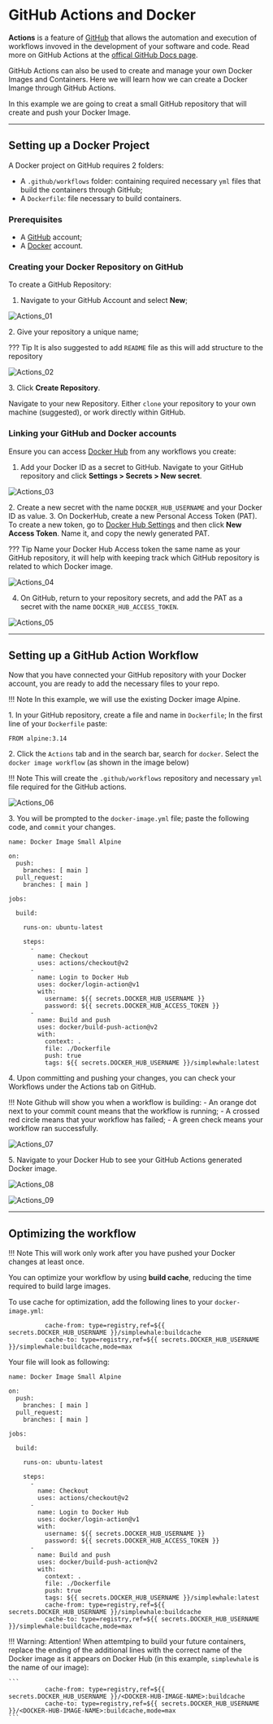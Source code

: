 # GitHub Actions and Docker

**Actions** is a feature of [GitHub](https://github.com/) that allows the automation and execution of workflows invoved in the development of your software and code. Read more on GitHub Actions at the [offical GitHub Docs page](https://docs.github.com/en/actions/learn-github-actions/understanding-github-actions).

GitHub Actions can also be used to create and manage your own Docker Images and Containers. Here we will learn how we can create a Docker Imange through GitHub Actions.

In this example we are going to creat a small GitHub repository that will create and push your Docker Image.

---

## Setting up a Docker Project

A Docker project on GitHub requires 2 folders:

- A `.github/workflows` folder: containing required necessary `yml` files that build the containers through GitHub;
- A `Dockerfile`: file necessary to build containers.

### Prerequisites

- A [GitHub](https://github.com/) account;
- A [Docker](https://www.docker.com/) account.

### Creating your Docker Repository on GitHub

To create a GitHub Repository:
1. Navigate to your GitHub Account and select **New**;

![Actions_01](../assets/docker/Actions_01.png)

2\. Give your repository a unique name;

??? Tip
    It is also suggested to add `README` file as this will add structure to the repository

![Actions_02](../assets/docker/Actions_02.png)

3\. Click **Create Repository**.

Navigate to your new Repository. Either `clone` your repository to your own machine (suggested), or work directly within GitHub.

### Linking your GitHub and Docker accounts

Ensure you can access [Docker Hub](https://hub.docker.com/) from any workflows you create:

1. Add your Docker ID as a secret to GitHub. Navigate to your GitHub repository and click **Settings > Secrets > New secret**.

![Actions_03](../assets/docker/Actions_03.png)

2\. Create a new secret with the name `DOCKER_HUB_USERNAME` and your Docker ID as value.
3\. On DockerHub, create a new Personal Access Token (PAT). To create a new token, go to [Docker Hub Settings](https://hub.docker.com/settings/security) and then click **New Access Token**. Name it, and copy the newly generated PAT.

??? Tip
    Name your Docker Hub Access token the same name as your GitHub repository, it will help with keeping track which GitHub repository is related to which Docker image.

![Actions_04](../assets/docker/Actions_04.png)


4. On GitHub, return to your repository secrets, and add the PAT as a secret with the name `DOCKER_HUB_ACCESS_TOKEN`.

![Actions_05](../assets/docker/Actions_05.png)

---

## Setting up a GitHub Action Workflow

Now that you have connected your GitHub repository with your Docker account, you are ready to add the necessary files to your repo.

!!! Note
        In this example, we will use the existing Docker image Alpine.

1\. In your GitHub repository, create a file and name in `Dockerfile`; In the first line of your `Dockerfile` paste:

```
FROM alpine:3.14
```

2\. Click the `Actions` tab and in the search bar, search for `docker`. Select the `docker image workflow` (as shown in the image below)

!!! Note
        This will create the `.github/workflows` repository and necessary `yml` file required for the GitHub actions.

![Actions_06](../assets/docker/Actions_06.png)

3\. You will be prompted to the `docker-image.yml` file; paste the following code, and `commit` your changes.

```
name: Docker Image Small Alpine

on:
  push:
    branches: [ main ]
  pull_request:
    branches: [ main ]

jobs:

  build:

    runs-on: ubuntu-latest

    steps:
      -
        name: Checkout 
        uses: actions/checkout@v2
      -
        name: Login to Docker Hub
        uses: docker/login-action@v1
        with:
          username: ${{ secrets.DOCKER_HUB_USERNAME }}
          password: ${{ secrets.DOCKER_HUB_ACCESS_TOKEN }}
      -
        name: Build and push
        uses: docker/build-push-action@v2
        with:
          context: .
          file: ./Dockerfile
          push: true
          tags: ${{ secrets.DOCKER_HUB_USERNAME }}/simplewhale:latest
```
4\. Upon committing and pushing your changes, you can check your Workflows under the Actions tab on GitHub.

!!! Note
        Github will show you when a workflow is building:
        - An orange dot next to your commit count means that the workflow is running;
        - A crossed red circle means that your workflow has failed;
        - A green check means your workflow ran successfully.

![Actions_07](../assets/docker/Actions_07.png)

5\. Navigate to your Docker Hub to see your GitHub Actions generated Docker image.

![Actions_08](../assets/docker/Actions_08.png)

![Actions_09](../assets/docker/Actions_09.png)

---

## Optimizing the workflow

!!! Note
    This will work only work after you have pushed your Docker changes at least once.

You can optimize your workflow by using **build cache**, reducing the time required to build large images.

To use cache for optimization, add the following lines to your `docker-image.yml`:

```
          cache-from: type=registry,ref=${{ secrets.DOCKER_HUB_USERNAME }}/simplewhale:buildcache
          cache-to: type=registry,ref=${{ secrets.DOCKER_HUB_USERNAME }}/simplewhale:buildcache,mode=max
```

Your file will look as following:

```
name: Docker Image Small Alpine

on:
  push:
    branches: [ main ]
  pull_request:
    branches: [ main ]

jobs:

  build:

    runs-on: ubuntu-latest

    steps:
      -
        name: Checkout 
        uses: actions/checkout@v2
      -
        name: Login to Docker Hub
        uses: docker/login-action@v1
        with:
          username: ${{ secrets.DOCKER_HUB_USERNAME }}
          password: ${{ secrets.DOCKER_HUB_ACCESS_TOKEN }}
      -
        name: Build and push
        uses: docker/build-push-action@v2
        with:
          context: .
          file: ./Dockerfile
          push: true
          tags: ${{ secrets.DOCKER_HUB_USERNAME }}/simplewhale:latest
          cache-from: type=registry,ref=${{ secrets.DOCKER_HUB_USERNAME }}/simplewhale:buildcache
          cache-to: type=registry,ref=${{ secrets.DOCKER_HUB_USERNAME }}/simplewhale:buildcache,mode=max
```

!!! Warning: Attention!
    When attemtping to build your future containers, replace the ending of the additional lines with the correct name of the Docker image as it appears on Docker Hub (in this example, `simplewhale` is the name of our image):

    ```
              cache-from: type=registry,ref=${{ secrets.DOCKER_HUB_USERNAME }}/<DOCKER-HUB-IMAGE-NAME>:buildcache
              cache-to: type=registry,ref=${{ secrets.DOCKER_HUB_USERNAME }}/<DOCKER-HUB-IMAGE-NAME>:buildcache,mode=max
    ```